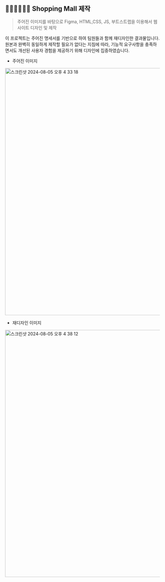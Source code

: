 ## 👩🏻‍💻🧑🏻‍💻 Shopping Mall 제작 

> 주어진 이미지를 바탕으로 Figma, HTML,CSS, JS, 부트스트랩을 이용해서 웹사이트 디자인 및 제작

이 프로젝트는 주어진 명세서를 기반으로 하여 팀원들과 함께 재디자인한 결과물입니다. 원본과 완벽히 동일하게 제작할 필요가 없다는 지침에 따라, 기능적 요구사항을 충족하면서도 개선된 사용자 경험을 제공하기 위해 디자인에 집중하였습니다. 


- 주어진 이미지 
<img width="805" alt="스크린샷 2024-08-05 오후 4 33 18" src="https://github.com/user-attachments/assets/f98fbb72-494b-4d59-a2d1-e52890a21652">
<br>

- 재디자인 이미지
<img width="805" alt="스크린샷 2024-08-05 오후 4 38 12" src="https://github.com/user-attachments/assets/0dc0cc19-c03b-40a6-830f-d37edc3f167e">
